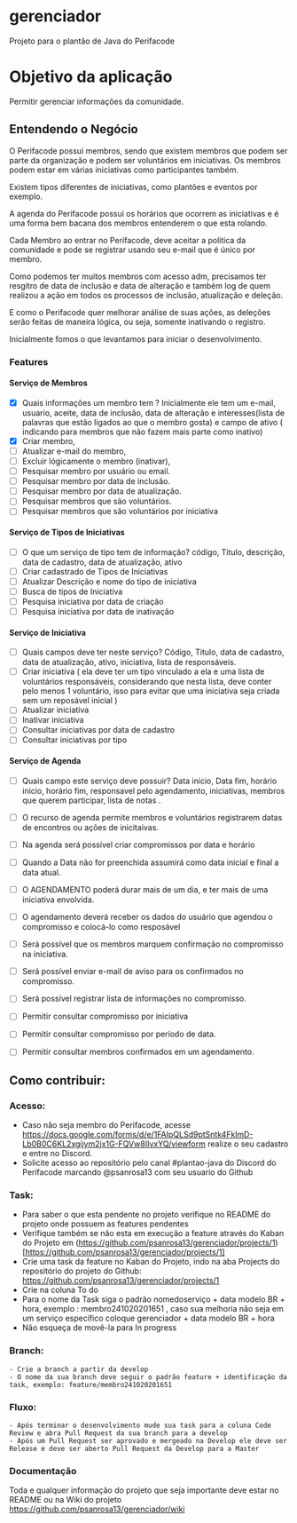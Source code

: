# gerenciador
Projeto para o plantão de Java do Perifacode 

# Objetivo da aplicação
 Permitir gerenciar informações da comunidade.

## Entendendo o Negócio

O Perifacode possui membros, sendo que existem membros que podem ser parte da organização e podem ser voluntários em iniciativas.
Os membros podem estar em várias iniciativas como participantes também.

Existem tipos diferentes de iniciativas, como plantões e eventos por exemplo.

A agenda do Perifacode possui os horários que ocorrem as iniciativas e é uma forma bem bacana dos membros entenderem o que esta rolando.

Cada Membro ao entrar no Perifacode, deve aceitar a politica da comunidade e pode se registrar usando seu e-mail que é único por membro.

Como podemos ter muitos membros com acesso adm, precisamos ter resgitro de data de inclusão e data de alteração e também log de quem realizou a ação em todos os processos de inclusão, atualização e deleção.

E como o Perifacode quer melhorar análise de suas ações, as deleções serão feitas de maneira lógica, ou seja, somente inativando o registro.

Inicialmente fomos o que levantamos para iniciar o desenvolvimento.

### Features

#### Serviço de Membros
- [x]  Quais informações um membro tem ? Inicialmente ele tem um e-mail, usuario, aceite, data de inclusão, data de alteração e interesses(lista de palavras que estão ligados ao que o membro gosta) e campo de ativo ( indicando para membros que não fazem mais parte como inativo)
- [x]  Criar membro,
- [ ]  Atualizar e-mail do membro,
- [ ]  Excluir lógicamente o membro (inativar),
- [ ]  Pesquisar membro por usuário ou email.
- [ ]  Pesquisar membro por data de inclusão.
- [ ]  Pesquisar membro por data de atualização.
- [ ]  Pesquisar membros que são voluntários.
- [ ]  Pesquisar membros que são voluntários por iniciativa
    
#### Serviço de Tipos de Iniciativas
- [ ]  O que um serviço de tipo tem de informação? código, Titulo, descrição, data de cadastro, data de atualização, ativo
- [ ]  Criar cadastrado de Tipos de Iniciativas
- [ ]  Atualizar Descrição e nome do tipo de iniciativa
- [ ]  Busca de tipos de Iniciativa
- [ ]  Pesquisa iniciativa por data de criação
- [ ]  Pesquisa iniciativa por data de inativação
    
#### Serviço de Iniciativa
- [ ]  Quais campos deve ter neste serviço? Código, Titulo, data de cadastro, data de atualização, ativo, iniciativa, lista de responsáveis.
- [ ]  Criar iniciativa ( ela deve ter um tipo vinculado a ela e uma lista de voluntários responsáveis, considerando que nesta lista, deve conter pelo menos 1 voluntário, isso para evitar que uma iniciativa seja criada sem um reposável inicial )
- [ ]  Atualizar iniciativa
- [ ]  Inativar iniciativa
- [ ]  Consultar iniciativas por data de cadastro
- [ ]  Consultar iniciativas por tipo

#### Serviço de Agenda
- [ ]  Quais campo este serviço deve possuir? Data inicio, Data fim, horário inicio, horário fim, responsavel pelo agendamento, iniciativas, membros que querem participar, lista de notas .
- [ ]  O recurso de agenda permite membros e voluntários registrarem datas de encontros ou ações de inicitaivas.
- [ ]  Na agenda será possível criar compromissos por data e horário
- [ ]  Quando a Data não for preenchida assumirá como data inicial e final a data atual.
- [ ]  O AGENDAMENTO poderá durar mais de um dia, e ter mais de uma iniciativa envolvida.
- [ ]  O agendamento deverá receber os dados do usuário que agendou o compromisso e colocá-lo como resposável
- [ ]  Será possível que os membros marquem confirmação no compromisso na iniciativa.
- [ ]  Será possível enviar e-mail de aviso para os confirmados no compromisso.
- [ ]  Será possível registrar lista de informações no compromisso.
- [ ]  Permitir consultar compromisso por iniciativa
- [ ]  Permitir consultar compromisso por período de data.
- [ ]  Permitir consultar membros confirmados em um agendamento.


## Como contribuir:

###  Acesso:
- Caso não seja membro do Perifacode, acesse https://docs.google.com/forms/d/e/1FAIpQLSd9ptSntk4FklmD-Lb0B0C6KL2xgijym2jx1G-FQVw8IIvxYQ/viewform realize o seu cadastro e entre no Discord.
- Solicite acesso ao repositório pelo canal #plantao-java do Discord do Perifacode marcando @psanrosa13 com seu usuario do Github

### Task:

- Para saber o que esta pendente no projeto verifique no README do projeto onde possuem as features pendentes
- Verifique também se não esta em execução a feature através do Kaban do Projeto em (https://github.com/psanrosa13/gerenciador/projects/1)[https://github.com/psanrosa13/gerenciador/projects/1]
- Crie uma task da feature no Kaban do Projeto, indo na aba Projects do repositório do projeto do Github:
  https://github.com/psanrosa13/gerenciador/projects/1
- Crie na coluna To do
- Para o nome da Task siga o padrão nomedoserviço + data modelo BR + hora, exemplo : membro241020201651 , caso sua melhoria não seja em um serviço específico coloque gerenciador + data modelo BR + hora
- Não esqueça de movê-la para In progress

### Branch:
    - Crie a branch a partir da develop
    - O nome da sua branch deve seguir o padrão feature + identificação da task, exemplo: feature/membro241020201651

### Fluxo:
    - Após terminar o desenvolvimento mude sua task para a coluna Code Review e abra Pull Request da sua branch para a develop
    - Após um Pull Request ser aprovado e mergeado na Develop ele deve ser Release e deve ser aberto Pull Request da Develop para a Master

### Documentação
Toda e qualquer informação do projeto que seja importante deve estar no README ou na Wiki do projeto https://github.com/psanrosa13/gerenciador/wiki
